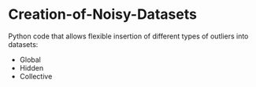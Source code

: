 # Creation-of-Noisy-Datasets
Python code that allows flexible insertion of different types of outliers into datasets: 
- Global
- Hidden
- Collective
